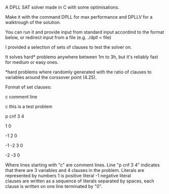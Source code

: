 A DPLL SAT solver made in C with some optimisations.

Make it with the command DPLL for max performance and DPLLV
for a walktrough of the solution.

You can run it and provide input from standard input accordind to the format below, or redirect input from a file (e.g. ./dpll < file)

I provided a selection of sets of clauses to test the solver on.

It solves hard* problems anywhere between 1m to 3h,
but it's reliably fast for medium or easy ones.

*hard problems where randomly generated with the ratio of clauses to variables around the corssover point (4.25).

Format of set clauses:

c comment line

c this is a test problem

p cnf 3 4

1 0

-1 2 0

-1 -2 3 0

-2 -3 0

  Where lines starting with  "c" are comment lines.
  Line "p cnf 3 4" 
  indicates that there are 3 variables and 4 clauses in the problem.
  Literals are represented by numbers 1 is positive literal -1 negative literal   
  clauses are written as a sequence of literals separated by spaces, 
  each clause is written on one line terminated by "0".

